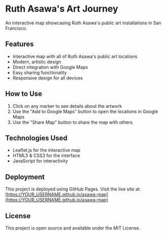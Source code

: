# Ruth Asawa's Art Journey

An interactive map showcasing Ruth Asawa's public art installations in San Francisco.

## Features

- Interactive map with all of Ruth Asawa's public art locations
- Modern, artistic design
- Direct integration with Google Maps
- Easy sharing functionality
- Responsive design for all devices

## How to Use

1. Click on any marker to see details about the artwork
2. Use the "Add to Google Maps" button to open the locations in Google Maps
3. Use the "Share Map" button to share the map with others

## Technologies Used

- Leaflet.js for the interactive map
- HTML5 & CSS3 for the interface
- JavaScript for interactivity

## Deployment

This project is deployed using GitHub Pages. Visit the live site at: [https://YOUR_USERNAME.github.io/asawa-map](https://YOUR_USERNAME.github.io/asawa-map)

## License

This project is open source and available under the MIT License. 